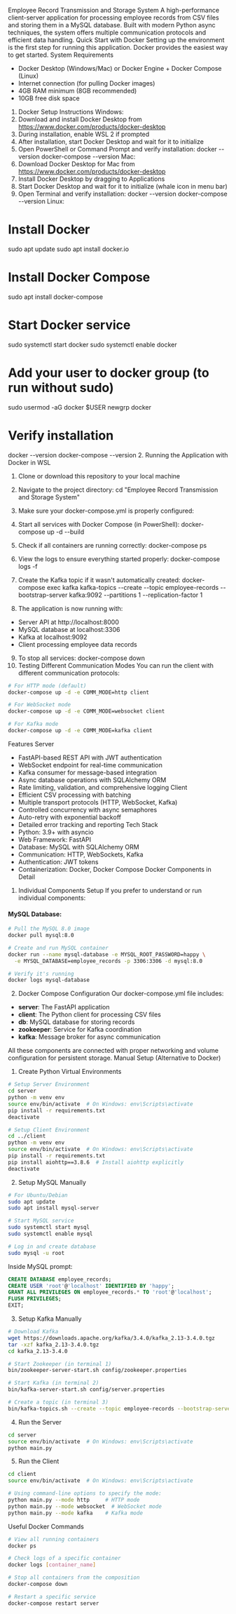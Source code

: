 Employee Record Transmission and Storage System
A high-performance client-server application for processing employee records from CSV files and storing them in a MySQL database. Built with modern Python async techniques, the system offers multiple communication protocols and efficient data handling.
Quick Start with Docker
Setting up the environment is the first step for running this application. Docker provides the easiest way to get started.
System Requirements
- Docker Desktop (Windows/Mac) or Docker Engine + Docker Compose (Linux)
- Internet connection (for pulling Docker images)
- 4GB RAM minimum (8GB recommended)
- 10GB free disk space
1. Docker Setup Instructions
Windows:
1. Download and install Docker Desktop from https://www.docker.com/products/docker-desktop
2. During installation, enable WSL 2 if prompted
3. After installation, start Docker Desktop and wait for it to initialize
4. Open PowerShell or Command Prompt and verify installation:
    docker --version
    docker-compose --version
Mac:
1. Download Docker Desktop for Mac from https://www.docker.com/products/docker-desktop
2. Install Docker Desktop by dragging to Applications
3. Start Docker Desktop and wait for it to initialize (whale icon in menu bar)
4. Open Terminal and verify installation:
    docker --version
    docker-compose --version
Linux:
# Install Docker
sudo apt update
sudo apt install docker.io

# Install Docker Compose
sudo apt install docker-compose

# Start Docker service
sudo systemctl start docker
sudo systemctl enable docker

# Add your user to docker group (to run without sudo)
sudo usermod -aG docker $USER
newgrp docker

# Verify installation
docker --version
docker-compose --version
2. Running the Application with Docker in WSL
1. Clone or download this repository to your local machine
2. Navigate to the project directory:
    cd "Employee Record Transmission and Storage System"

3. Make sure your docker-compose.yml is properly configured:

4. Start all services with Docker Compose (in PowerShell):
    docker-compose up -d --build

5. Check if all containers are running correctly:
    docker-compose ps

6. View the logs to ensure everything started properly:
    docker-compose logs -f

7. Create the Kafka topic if it wasn't automatically created:
    docker-compose exec kafka kafka-topics --create --topic employee-records --bootstrap-server kafka:9092 --partitions 1 --replication-factor 1

8. The application is now running with:
- Server API at http://localhost:8000
- MySQL database at localhost:3306
- Kafka at localhost:9092
- Client processing employee data records

9. To stop all services:
    docker-compose down
3. Testing Different Communication Modes
You can run the client with different communication protocols:

```bash
# For HTTP mode (default)
docker-compose up -d -e COMM_MODE=http client

# For WebSocket mode
docker-compose up -d -e COMM_MODE=websocket client

# For Kafka mode
docker-compose up -d -e COMM_MODE=kafka client
```
Features
Server
- FastAPI-based REST API with JWT authentication
- WebSocket endpoint for real-time communication
- Kafka consumer for message-based integration
- Async database operations with SQLAlchemy ORM
- Rate limiting, validation, and comprehensive logging
Client
- Efficient CSV processing with batching
- Multiple transport protocols (HTTP, WebSocket, Kafka)
- Controlled concurrency with async semaphores
- Auto-retry with exponential backoff
- Detailed error tracking and reporting
Tech Stack
- Python: 3.9+ with asyncio
- Web Framework: FastAPI
- Database: MySQL with SQLAlchemy ORM
- Communication: HTTP, WebSockets, Kafka
- Authentication: JWT tokens
- Containerization: Docker, Docker Compose
Docker Components in Detail
1. Individual Components Setup
If you prefer to understand or run individual components:

#### MySQL Database:

```bash
# Pull the MySQL 8.0 image
docker pull mysql:8.0

# Create and run MySQL container
docker run --name mysql-database -e MYSQL_ROOT_PASSWORD=happy \
  -e MYSQL_DATABASE=employee_records -p 3306:3306 -d mysql:8.0

# Verify it's running
docker logs mysql-database
```
2. Docker Compose Configuration
Our docker-compose.yml file includes:

- **server**: The FastAPI application
- **client**: The Python client for processing CSV files
- **db**: MySQL database for storing records
- **zookeeper**: Service for Kafka coordination
- **kafka**: Message broker for async communication

All these components are connected with proper networking and volume configuration for persistent storage.
Manual Setup (Alternative to Docker)
1. Create Python Virtual Environments
```bash
# Setup Server Environment
cd server
python -m venv env
source env/bin/activate  # On Windows: env\Scripts\activate
pip install -r requirements.txt
deactivate

# Setup Client Environment
cd ../client
python -m venv env
source env/bin/activate  # On Windows: env\Scripts\activate
pip install -r requirements.txt
pip install aiohttp==3.8.6  # Install aiohttp explicitly
deactivate
```
2. Setup MySQL Manually
```bash
# For Ubuntu/Debian
sudo apt update
sudo apt install mysql-server

# Start MySQL service
sudo systemctl start mysql
sudo systemctl enable mysql

# Log in and create database
sudo mysql -u root
```
Inside MySQL prompt:
```sql
CREATE DATABASE employee_records;
CREATE USER 'root'@'localhost' IDENTIFIED BY 'happy';
GRANT ALL PRIVILEGES ON employee_records.* TO 'root'@'localhost';
FLUSH PRIVILEGES;
EXIT;
```
3. Setup Kafka Manually
```bash
# Download Kafka
wget https://downloads.apache.org/kafka/3.4.0/kafka_2.13-3.4.0.tgz
tar -xzf kafka_2.13-3.4.0.tgz
cd kafka_2.13-3.4.0

# Start Zookeeper (in terminal 1)
bin/zookeeper-server-start.sh config/zookeeper.properties

# Start Kafka (in terminal 2)
bin/kafka-server-start.sh config/server.properties

# Create a topic (in terminal 3)
bin/kafka-topics.sh --create --topic employee-records --bootstrap-server localhost:9092 --partitions 1 --replication-factor 1
```
4. Run the Server
```bash
cd server
source env/bin/activate  # On Windows: env\Scripts\activate
python main.py
```
5. Run the Client
```bash
cd client
source env/bin/activate  # On Windows: env\Scripts\activate

# Using command-line options to specify the mode:
python main.py --mode http     # HTTP mode
python main.py --mode websocket  # WebSocket mode
python main.py --mode kafka    # Kafka mode
```
Useful Docker Commands
```bash
# View all running containers
docker ps

# Check logs of a specific container
docker logs [container_name]

# Stop all containers from the composition
docker-compose down

# Restart a specific service
docker-compose restart server
```
